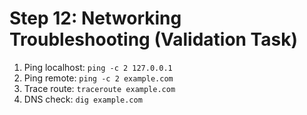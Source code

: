 # Step 12: Networking Troubleshooting (Validation Task)

1. Ping localhost: `ping -c 2 127.0.0.1`
2. Ping remote: `ping -c 2 example.com`
3. Trace route: `traceroute example.com`
4. DNS check: `dig example.com`

